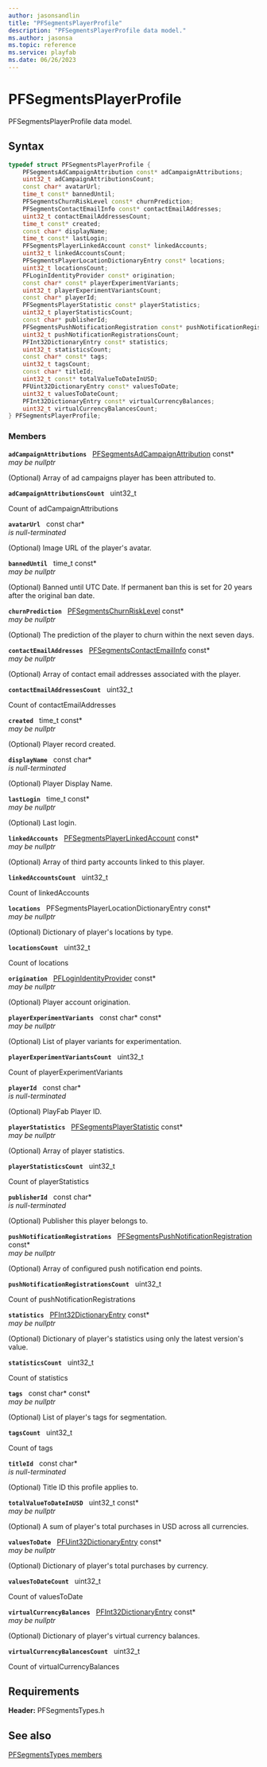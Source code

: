 ```yaml
---
author: jasonsandlin
title: "PFSegmentsPlayerProfile"
description: "PFSegmentsPlayerProfile data model."
ms.author: jasonsa
ms.topic: reference
ms.service: playfab
ms.date: 06/26/2023
---
```


# PFSegmentsPlayerProfile  

PFSegmentsPlayerProfile data model.  

## Syntax  
  
```cpp
typedef struct PFSegmentsPlayerProfile {  
    PFSegmentsAdCampaignAttribution const* adCampaignAttributions;  
    uint32_t adCampaignAttributionsCount;  
    const char* avatarUrl;  
    time_t const* bannedUntil;  
    PFSegmentsChurnRiskLevel const* churnPrediction;  
    PFSegmentsContactEmailInfo const* contactEmailAddresses;  
    uint32_t contactEmailAddressesCount;  
    time_t const* created;  
    const char* displayName;  
    time_t const* lastLogin;  
    PFSegmentsPlayerLinkedAccount const* linkedAccounts;  
    uint32_t linkedAccountsCount;  
    PFSegmentsPlayerLocationDictionaryEntry const* locations;  
    uint32_t locationsCount;  
    PFLoginIdentityProvider const* origination;  
    const char* const* playerExperimentVariants;  
    uint32_t playerExperimentVariantsCount;  
    const char* playerId;  
    PFSegmentsPlayerStatistic const* playerStatistics;  
    uint32_t playerStatisticsCount;  
    const char* publisherId;  
    PFSegmentsPushNotificationRegistration const* pushNotificationRegistrations;  
    uint32_t pushNotificationRegistrationsCount;  
    PFInt32DictionaryEntry const* statistics;  
    uint32_t statisticsCount;  
    const char* const* tags;  
    uint32_t tagsCount;  
    const char* titleId;  
    uint32_t const* totalValueToDateInUSD;  
    PFUint32DictionaryEntry const* valuesToDate;  
    uint32_t valuesToDateCount;  
    PFInt32DictionaryEntry const* virtualCurrencyBalances;  
    uint32_t virtualCurrencyBalancesCount;  
} PFSegmentsPlayerProfile;  
```
  
### Members  
  
**`adCampaignAttributions`** &nbsp; [PFSegmentsAdCampaignAttribution](pfsegmentsadcampaignattribution.md) const*  
*may be nullptr*  
  
(Optional) Array of ad campaigns player has been attributed to.
  
**`adCampaignAttributionsCount`** &nbsp; uint32_t  
  
Count of adCampaignAttributions
  
**`avatarUrl`** &nbsp; const char*  
*is null-terminated*  
  
(Optional) Image URL of the player's avatar.
  
**`bannedUntil`** &nbsp; time_t const*  
*may be nullptr*  
  
(Optional) Banned until UTC Date. If permanent ban this is set for 20 years after the original ban date.
  
**`churnPrediction`** &nbsp; [PFSegmentsChurnRiskLevel](../enums/pfsegmentschurnrisklevel.md) const*  
*may be nullptr*  
  
(Optional) The prediction of the player to churn within the next seven days.
  
**`contactEmailAddresses`** &nbsp; [PFSegmentsContactEmailInfo](pfsegmentscontactemailinfo.md) const*  
*may be nullptr*  
  
(Optional) Array of contact email addresses associated with the player.
  
**`contactEmailAddressesCount`** &nbsp; uint32_t  
  
Count of contactEmailAddresses
  
**`created`** &nbsp; time_t const*  
*may be nullptr*  
  
(Optional) Player record created.
  
**`displayName`** &nbsp; const char*  
*is null-terminated*  
  
(Optional) Player Display Name.
  
**`lastLogin`** &nbsp; time_t const*  
*may be nullptr*  
  
(Optional) Last login.
  
**`linkedAccounts`** &nbsp; [PFSegmentsPlayerLinkedAccount](pfsegmentsplayerlinkedaccount.md) const*  
*may be nullptr*  
  
(Optional) Array of third party accounts linked to this player.
  
**`linkedAccountsCount`** &nbsp; uint32_t  
  
Count of linkedAccounts
  
**`locations`** &nbsp; PFSegmentsPlayerLocationDictionaryEntry const*  
*may be nullptr*  
  
(Optional) Dictionary of player's locations by type.
  
**`locationsCount`** &nbsp; uint32_t  
  
Count of locations
  
**`origination`** &nbsp; [PFLoginIdentityProvider](../../pftypes/enums/pfloginidentityprovider.md) const*  
*may be nullptr*  
  
(Optional) Player account origination.
  
**`playerExperimentVariants`** &nbsp; const char* const*  
*may be nullptr*  
  
(Optional) List of player variants for experimentation.
  
**`playerExperimentVariantsCount`** &nbsp; uint32_t  
  
Count of playerExperimentVariants
  
**`playerId`** &nbsp; const char*  
*is null-terminated*  
  
(Optional) PlayFab Player ID.
  
**`playerStatistics`** &nbsp; [PFSegmentsPlayerStatistic](pfsegmentsplayerstatistic.md) const*  
*may be nullptr*  
  
(Optional) Array of player statistics.
  
**`playerStatisticsCount`** &nbsp; uint32_t  
  
Count of playerStatistics
  
**`publisherId`** &nbsp; const char*  
*is null-terminated*  
  
(Optional) Publisher this player belongs to.
  
**`pushNotificationRegistrations`** &nbsp; [PFSegmentsPushNotificationRegistration](pfsegmentspushnotificationregistration.md) const*  
*may be nullptr*  
  
(Optional) Array of configured push notification end points.
  
**`pushNotificationRegistrationsCount`** &nbsp; uint32_t  
  
Count of pushNotificationRegistrations
  
**`statistics`** &nbsp; [PFInt32DictionaryEntry](../../pftypes/structs/pfint32dictionaryentry.md) const*  
*may be nullptr*  
  
(Optional) Dictionary of player's statistics using only the latest version's value.
  
**`statisticsCount`** &nbsp; uint32_t  
  
Count of statistics
  
**`tags`** &nbsp; const char* const*  
*may be nullptr*  
  
(Optional) List of player's tags for segmentation.
  
**`tagsCount`** &nbsp; uint32_t  
  
Count of tags
  
**`titleId`** &nbsp; const char*  
*is null-terminated*  
  
(Optional) Title ID this profile applies to.
  
**`totalValueToDateInUSD`** &nbsp; uint32_t const*  
*may be nullptr*  
  
(Optional) A sum of player's total purchases in USD across all currencies.
  
**`valuesToDate`** &nbsp; [PFUint32DictionaryEntry](../../pftypes/structs/pfuint32dictionaryentry.md) const*  
*may be nullptr*  
  
(Optional) Dictionary of player's total purchases by currency.
  
**`valuesToDateCount`** &nbsp; uint32_t  
  
Count of valuesToDate
  
**`virtualCurrencyBalances`** &nbsp; [PFInt32DictionaryEntry](../../pftypes/structs/pfint32dictionaryentry.md) const*  
*may be nullptr*  
  
(Optional) Dictionary of player's virtual currency balances.
  
**`virtualCurrencyBalancesCount`** &nbsp; uint32_t  
  
Count of virtualCurrencyBalances
  
  
## Requirements  
  
**Header:** PFSegmentsTypes.h
  
## See also  
[PFSegmentsTypes members](../pfsegmentstypes_members.md)  

  
  
